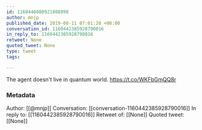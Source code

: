 ```yaml
---
id: 1160446080921808898
author: mnjp
published_date: 2019-08-11 07:01:20 +00:00
conversation_id: 1160442385928790016
in_reply_to: 1160442385928790016
retweet: None
quoted_tweet: None
type: tweet
tags:

---
```


The agent doesn't live in quantum world. https://t.co/WKFbGmQQ8r

### Metadata

Author: [[@mnjp]]
Conversation: [[conversation-1160442385928790016]]
In reply to: [[1160442385928790016]]
Retweet of: [[None]]
Quoted tweet: [[None]]
